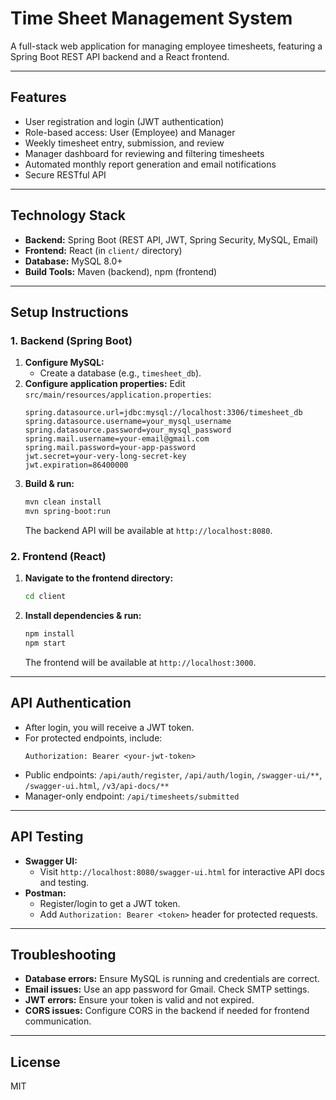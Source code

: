 # Time Sheet Management System

A full-stack web application for managing employee timesheets, featuring a Spring Boot REST API backend and a React frontend.

---

## Features
- User registration and login (JWT authentication)
- Role-based access: User (Employee) and Manager
- Weekly timesheet entry, submission, and review
- Manager dashboard for reviewing and filtering timesheets
- Automated monthly report generation and email notifications
- Secure RESTful API

---

## Technology Stack
- **Backend:** Spring Boot (REST API, JWT, Spring Security, MySQL, Email)
- **Frontend:** React (in `client/` directory)
- **Database:** MySQL 8.0+
- **Build Tools:** Maven (backend), npm (frontend)

---

## Setup Instructions

### 1. Backend (Spring Boot)
1. **Configure MySQL:**
   - Create a database (e.g., `timesheet_db`).
2. **Configure application properties:** Edit `src/main/resources/application.properties`:
   ```properties
   spring.datasource.url=jdbc:mysql://localhost:3306/timesheet_db
   spring.datasource.username=your_mysql_username
   spring.datasource.password=your_mysql_password
   spring.mail.username=your-email@gmail.com
   spring.mail.password=your-app-password
   jwt.secret=your-very-long-secret-key
   jwt.expiration=86400000
   ```
3. **Build & run:**
   ```bash
   mvn clean install
   mvn spring-boot:run
   ```
   The backend API will be available at `http://localhost:8080`.

### 2. Frontend (React)
1. **Navigate to the frontend directory:**
   ```bash
   cd client
   ```
2. **Install dependencies & run:**
   ```bash
   npm install
   npm start
   ```
   The frontend will be available at `http://localhost:3000`.

---

## API Authentication
- After login, you will receive a JWT token.
- For protected endpoints, include:
  ```
  Authorization: Bearer <your-jwt-token>
  ```
- Public endpoints: `/api/auth/register`, `/api/auth/login`, `/swagger-ui/**`, `/swagger-ui.html`, `/v3/api-docs/**`
- Manager-only endpoint: `/api/timesheets/submitted`

---

## API Testing
- **Swagger UI:**
  - Visit `http://localhost:8080/swagger-ui.html` for interactive API docs and testing.
- **Postman:**
  - Register/login to get a JWT token.
  - Add `Authorization: Bearer <token>` header for protected requests.

---

## Troubleshooting
- **Database errors:** Ensure MySQL is running and credentials are correct.
- **Email issues:** Use an app password for Gmail. Check SMTP settings.
- **JWT errors:** Ensure your token is valid and not expired.
- **CORS issues:** Configure CORS in the backend if needed for frontend communication.

---

## License
MIT 